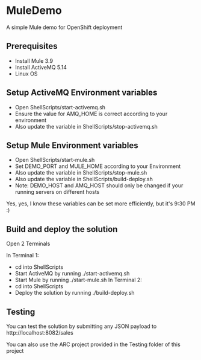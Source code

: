 # MuleDemo
A simple Mule demo for OpenShift deployment

## Prerequisites
* Install Mule 3.9
* Install ActiveMQ 5.14
* Linux OS

## Setup ActiveMQ Environment variables
* Open ShellScripts/start-activemq.sh
* Ensure the value for AMQ_HOME is correct according to your environment
* Also update the variable in ShellScripts/stop-activemq.sh

## Setup Mule Environment variables
* Open ShellScripts/start-mule.sh
* Set DEMO_PORT and MULE_HOME according to your Environment
* Also update the variable in ShellScripts/stop-mule.sh
* Also update the variable in ShellScripts/build-deploy.sh
* Note: DEMO_HOST and AMQ_HOST should only be changed if your running servers on different hosts

Yes, yes, I know these variables can be set more efficiently, but it's 9:30 PM :)

## Build and deploy the solution
Open 2 Terminals

In Terminal 1:
 * cd into ShellScripts
 * Start ActiveMQ by running ./start-activemq.sh
 * Start Mule by running ./start-mule.sh
In Terminal 2:
 * cd into ShellScripts
 * Deploy the solution by running ./build-deploy.sh

## Testing
You can test the solution by submitting any JSON payload to http://localhost:8082/sales

You can also use the ARC project provided in the Testing folder of this project
